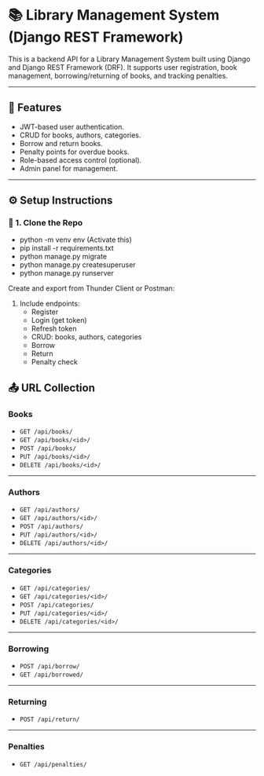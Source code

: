 # 📚 Library Management System (Django REST Framework)

This is a backend API for a Library Management System built using Django and Django REST Framework (DRF). It supports user registration, book management, borrowing/returning of books, and tracking penalties.

---

## 🚀 Features

- JWT-based user authentication.
- CRUD for books, authors, categories.
- Borrow and return books.
- Penalty points for overdue books.
- Role-based access control (optional).
- Admin panel for management.

---

## ⚙️ Setup Instructions

### 🔧 1. Clone the Repo
- python -m venv env (Activate this)
- pip install -r requirements.txt
- python manage.py migrate
- python manage.py createsuperuser
- python manage.py runserver


Create and export from Thunder Client or Postman:

1. Include endpoints:
   - Register
   - Login (get token)
   - Refresh token
   - CRUD: books, authors, categories
   - Borrow
   - Return
   - Penalty check

## 📤 URL Collection

### Books
- `GET /api/books/`  
- `GET /api/books/<id>/`  
- `POST /api/books/`  
- `PUT /api/books/<id>/`  
- `DELETE /api/books/<id>/`  

---

### Authors
- `GET /api/authors/`  
- `GET /api/authors/<id>/`  
- `POST /api/authors/`  
- `PUT /api/authors/<id>/`  
- `DELETE /api/authors/<id>/`  

---

### Categories
- `GET /api/categories/`  
- `GET /api/categories/<id>/`  
- `POST /api/categories/`  
- `PUT /api/categories/<id>/`  
- `DELETE /api/categories/<id>/`  

---

### Borrowing
- `POST /api/borrow/`  
- `GET /api/borrowed/`  

---

### Returning
- `POST /api/return/`  

---

### Penalties
- `GET /api/penalties/`
